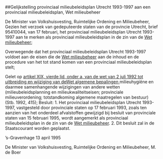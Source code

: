 <meta http-equiv='Content-Type' content='text/html; charset=utf-8' />

##Gelijkstelling provinciaal milieubeleidsplan Utrecht 1993-1997 aan een provinciaal milieubeleidsplan, Wet milieubeheer 

De Minister van Volkshuisvesting, Ruimtelijke Ordening en Milieubeheer, 
Gezien het verzoek van gedeputeerde staten van de provincie Utrecht, brief 95410044, van 17 februari, het provinciaal milieubeleidsplan Utrecht 1993-1997 aan te merken als provinciaal milieubeleidsplan in de zin van de [Wet milieubeheer](../../../../../../../../../../wet/wet/milieubeheer/BWBR0003245/README.md);

Overwegende dat het provinciaal milieubeleidsplan Utrecht 1993-1997 voldoet aan de eisen die de [Wet milieubeheer](../../../../../../../../../../wet/wet/milieubeheer/BWBR0003245/README.md) aan de inhoud en de procedure van het tot stand komen van een provinciaal milieubeleidsplan stelt;

Gelet op [artikel XIX, vierde lid, onder a, van de wet van 2 juli 1992 tot uitbreiding en wijziging van deWet algemene bepalingen ](../../../../../../../../../../wet/wet/algemene/bepalingen/BWBR0001833/README.md)milieuhygiëne en daarmee samenhangende wijzigingen van andere wetten (milieubeleidsplanning en milieukwaliteitseisen; provinciale milieuverordening; totstandkoming algemene maatregelen van bestuur) (Stb. 1992, 415);
Besluit:    1. Het provinciaal milieubeleidsplan Utrecht 1993-1997, vastgesteld door provinciale staten op 17 februari 1993, zoals ten aanzien van het onderdeel afvalstoffen gewijzigd bij besluit van provinciale staten van 15 februari 1995, wordt aangemerkt als provinciaal milieubeleidsplan in de zin van de [Wet milieubeheer](../../../../../../../../../../wet/wet/milieubeheer/BWBR0003245/README.md). 2. Dit besluit zal in de Staatscourant worden geplaatst.    

’s-Gravenhage 
13 april 1995    

De 
Minister van Volkshuisvesting, Ruimtelijke Ordening en Milieubeheer, 
M. de Boer      
